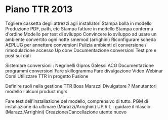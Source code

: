 # Piano TTR 2013

  Togliere cassetta degli attrezzi agli installatori
  Stampa bolla in modello
  Produzione PDF, path, etc
  Stampa fatture in modello
  Stampa conferma d'ordine
  Modello per test di sviluppo
  Convincere lo sviluppo ad usare un ambiente convertito ogni notte smemod (arrighini)
  Riconfigurare scheda A£PLUG per annettere conversioni
  Pulizia ambienti di conversione / rimodulazione accesso
  Up conv
  Documentazione conversioni
  Test pre e post sui dati

  Sistemare conversioni : 
  Negrinelli Gipros
  Galessi ACG
  Documentazione programmi conversioni
  Fare skillogramma
  Fare divulgazione
  Video
  Webinar
  Corsi
  Utilizzare TTR in progetto Fusione

  Definire ruoli nella gestione TTR
  Boss Marazzi
  Divulgatore ?
  Manutentori modello :  alcuni product mgrs

  Fare test dell'installazione del modello, comprensivo di tutto.
  PGM di installazione da ultimare (Marazzi/Arrighini)
  UP RIL :  guidare il rilascio (Marazzi/Arrighini)
  Creazione/Cancellazione utente nuovo
